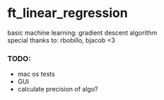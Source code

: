 # ft_linear_regression #

basic machine learning: gradient descent algorithm  
special thanks to: rbobillo, bjacob <3

### TODO: ###

* mac os tests
* GUI
* calculate precision of algo?